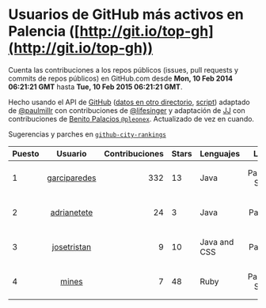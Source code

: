 # Usuarios de GitHub más activos en Palencia ([http://git.io/top-gh](http://git.io/top-gh))



  Cuenta las contribuciones a los repos públicos (issues, pull requests y commits de repos públicos) en GitHub.com desde  **Mon, 10 Feb 2014 06:21:21 GMT** hasta **Tue, 10 Feb 2015 06:21:21 GMT**.

  Hecho usando el API de [GitHub](http://github.com) ([datos en otro directorio](https://github.com/JJ/top-github-users-data/tree/master/data), [script](https://github.com/JJ/top-github-users)) adaptado de [@paulmillr](https://github.com/paulmillr) con contribuciones de [@lifesinger](https://github.com/lifesinger) y adaptación de [JJ](http://jj.github.io) con contribuciones de [Benito Palacios `@pleonex`](http://github.com/pleonex). Actualizado de vez en cuando. 

  Sugerencias y parches en [`github-city-rankings`](http://github.com/JJ/github-city-rankings)


| Puesto   |      Usuario      |  Contribuciones | Stars | Lenguajes   |      Lugar      |  Avatar |
|----------|:-----------------:|----------------:|-------|-------------|:---------------:|---------|
| 1 | [garciparedes](https://github.com/garciparedes) | 332 | 13 | Java | Palencia, Spain | <img src='https://avatars1.githubusercontent.com/u/5640366?v=3&s=64' width='64' height='64' title='Sergio García'> |
| 2 | [adrianetete](https://github.com/adrianetete) | 24 | 3 | Java | Palencia | <img src='https://avatars1.githubusercontent.com/u/6943237?v=3&s=64' width='64' height='64' title='Adrian Calvo'> |
| 3 | [josetristan](https://github.com/josetristan) | 9 | 10 | Java and CSS | Palencia | <img src='https://avatars2.githubusercontent.com/u/916947?v=3&s=64' width='64' height='64' title='José María Tristán'> |
| 4 | [mines](https://github.com/mines) | 7 | 48 | Ruby | Palencia, Spain | <img src='https://avatars1.githubusercontent.com/u/655278?v=3&s=64' width='64' height='64' title='Borja'> |
